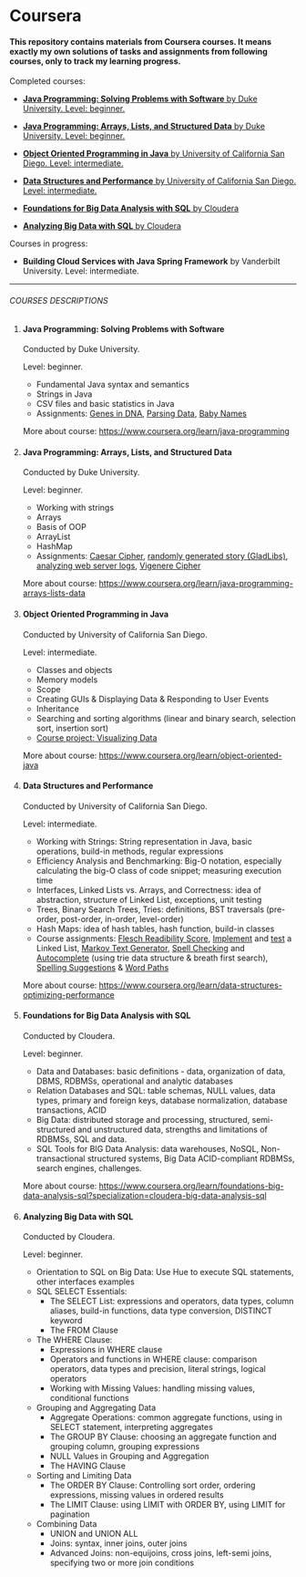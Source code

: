 # Coursera



#### This repository contains materials from Coursera courses. It means exactly my own solutions of tasks and assignments from following courses, only to track my learning progress.


Completed courses:
- [**Java Programming: Solving Problems with Software** by Duke University.
  Level: beginner.](#java-programming-solving-problems-with-software)

- [**Java Programming: Arrays, Lists, and Structured Data**
  by Duke University. Level: beginner.](#java-programming-arrays-lists-and-structured-data)

- [**Object Oriented Programming in Java** by University of California San Diego. Level: intermediate.](#object-oriented-programming-in-java)

- [**Data Structures and Performance** by University of California San Diego. Level: intermediate.](#data-structures-and-performance)
- [**Foundations for Big Data Analysis with SQL** by Cloudera](#foundations-for-big-data-analysis-with-sql)
- [**Analyzing Big Data with SQL** by Cloudera](#analyzing-big-data-with-sql)

Courses in progress:
-  **Building Cloud Services with Java Spring Framework** by Vanderbilt University. Level: intermediate.


---

###### COURSES DESCRIPTIONS

1. #### Java Programming: Solving Problems with Software

   Conducted by Duke University.

   Level: beginner.
   - Fundamental Java syntax and semantics
   - Strings in Java
   - CSV files and basic statistics in Java
   - Assignments: [Genes in DNA](https://github.com/agatarauzer/Coursera/tree/master/JavaProgrammingSolvingProblemsWIthSoftware/src/main/java/Week2), [Parsing Data](https://github.com/agatarauzer/Coursera/tree/master/JavaProgrammingSolvingProblemsWIthSoftware/src/main/java/Week3), [Baby Names](https://github.com/agatarauzer/Coursera/tree/master/JavaProgrammingSolvingProblemsWIthSoftware/src/main/java/Week4/BabyBirthsProject)

   More about course: https://www.coursera.org/learn/java-programming


2. #### Java Programming: Arrays, Lists, and Structured Data

   Conducted by Duke University.

   Level: beginner.

   - Working with strings
   - Arrays
   - Basis of OOP
   - ArrayList
   - HashMap
   - Assignments: [Caesar Cipher](https://github.com/agatarauzer/Coursera/tree/master/JavaProgrammingArraysListsAndStructuredData/src/main/java/Week1), [randomly generated story (GladLibs)](https://github.com/agatarauzer/Coursera/tree/master/JavaProgrammingArraysListsAndStructuredData/src/main/java/Week2), [analyzing web server logs](https://github.com/agatarauzer/Coursera/tree/master/JavaProgrammingArraysListsAndStructuredData/src/main/java/Week3), [Vigenere Cipher](https://github.com/agatarauzer/Coursera/tree/master/JavaProgrammingArraysListsAndStructuredData/src/main/java/Week4)

   More about course: https://www.coursera.org/learn/java-programming-arrays-lists-data


3. #### Object Oriented Programming in Java

   Conducted by University of California San Diego.

   Level: intermediate.

   - Classes and objects
   - Memory models
   - Scope
   - Creating GUIs & Displaying Data & Responding to User Events
   - Inheritance
   - Searching and sorting algorithms (linear and binary search, selection sort, insertion sort)
   - [Course project: Visualizing Data](https://github.com/agatarauzer/Coursera/tree/master/ObjectOrientedProgrammingInJava/UCSDUnfoldingMaps/src)

   More about course: https://www.coursera.org/learn/object-oriented-java


4. #### Data Structures and Performance

   Conducted by University of California San Diego.

   Level: intermediate.
   - Working with Strings: String representation in Java, basic operations, build-in methods, regular expressions
   - Efficiency Analysis and Benchmarking: Big-O notation, especially calculating the big-O class of code snippet; measuring execution time
   - Interfaces, Linked Lists vs. Arrays, and Correctness: idea of abstraction, structure of Linked List, exceptions, unit testing
   - Trees, Binary Search Trees, Tries: definitions, BST traversals (pre-order, post-order, in-order, level-order)
   - Hash Maps: idea of hash tables, hash function, build-in classes
   - Course assignments: [Flesch Readibility Score](https://github.com/agatarauzer/Coursera/tree/master/DataStructuresAndPerformance/MOOCTextEditor/src/document), [Implement](https://github.com/agatarauzer/Coursera/blob/master/DataStructuresAndPerformance/MOOCTextEditor/src/textgen/MyLinkedList.java) and [test](https://github.com/agatarauzer/Coursera/blob/master/DataStructuresAndPerformance/MOOCTextEditor/src/textgen/MyLinkedListTester.java) a Linked List, [Markov Text Generator](https://github.com/agatarauzer/Coursera/blob/master/DataStructuresAndPerformance/MOOCTextEditor/src/textgen/MarkovTextGeneratorLoL.java), [Spell Checking](https://github.com/agatarauzer/Coursera/blob/master/DataStructuresAndPerformance/MOOCTextEditor/src/spelling/DictionaryBST.java) and [Autocomplete](https://github.com/agatarauzer/Coursera/blob/master/DataStructuresAndPerformance/MOOCTextEditor/src/spelling/AutoCompleteDictionaryTrie.java) (using trie data structure & breath first search), [Spelling Suggestions](https://github.com/agatarauzer/Coursera/blob/master/DataStructuresAndPerformance/MOOCTextEditor/src/spelling/NearbyWords.java) & [Word Paths](https://github.com/agatarauzer/Coursera/blob/master/DataStructuresAndPerformance/MOOCTextEditor/src/spelling/WPTree.java)

   More about course: https://www.coursera.org/learn/data-structures-optimizing-performance


5. #### Foundations for Big Data Analysis with SQL

   Conducted by Cloudera.
   
   Level: beginner.

   - Data and Databases: basic definitions - data, organization of data, DBMS, RDBMSs, operational and analytic databases  
   - Relation Databases and SQL: table schemas, NULL values, data types, primary and foreign keys, database normalization, database transactions, ACID
   - Big Data: distributed storage and processing, structured, semi-structured and unstructured data, strengths and limitations of RDBMSs, SQL and data.
   - SQL Tools for BIG Data Analysis: data warehouses, NoSQL, Non-transactional structured systems, Big Data ACID-compliant RDBMSs, search engines, challenges.

   More about course: https://www.coursera.org/learn/foundations-big-data-analysis-sql?specialization=cloudera-big-data-analysis-sql

6. #### Analyzing Big Data with SQL

   Conducted by Cloudera.

   Level: beginner.
   - Orientation to SQL on Big Data: Use Hue to execute SQL statements, other interfaces examples
   - SQL SELECT Essentials: 
      - The SELECT List: expressions and operators, data types, column aliases, build-in functions, data type conversion, DISTINCT keyword
      - The FROM Clause
   - The WHERE Clause:
      - Expressions in WHERE clause
      - Operators and functions in WHERE clause: comparison operators, data types and precision, literal strings, logical operators
      - Working with Missing Values: handling missing values, conditional functions
   - Grouping and Aggregating Data
      - Aggregate Operations: common aggregate functions, using in SELECT statement, interpreting aggregates
      - The GROUP BY Clause: choosing an aggregate function and grouping column, grouping expressions
      - NULL Values in Grouping and Aggregation
      - The HAVING Clause
   - Sorting and Limiting Data
      - The ORDER BY Clause: Controlling sort order, ordering expressions, missing values in ordered results
      - The LIMIT Clause: using LIMIT with ORDER BY, using LIMIT for pagination 
   - Combining Data
      - UNION and UNION ALL 
      - Joins: syntax, inner joins, outer joins
      - Advanced Joins: non-equijoins, cross joins, left-semi joins, specifying two or more join conditions